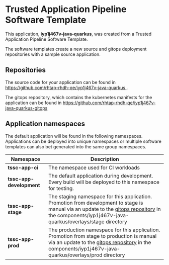 # Trusted Application Pipeline Software Template

This application, **iyp1j467v-java-quarkus**, was created from a Trusted Application Pipeline Software Template.

The software templates create a new source and gitops deployment repositories with a sample source application. 

## Repositories

The source code for your application can be found in [https://github.com/rhtap-rhdh-qe/iyp1j467v-java-quarkus ](https://github.com/rhtap-rhdh-qe/iyp1j467v-java-quarkus ).
 
The gitops repository, which contains the kubernetes manifests for the application can be found in 
[https://github.com/rhtap-rhdh-qe/iyp1j467v-java-quarkus-gitops ](https://github.com/rhtap-rhdh-qe/iyp1j467v-java-quarkus-gitops ) 

## Application namespaces 

The default application will be found in the following namespaces. Applications can be deployed into unique namespaces or multiple software templates can also bet generated into the same group namespaces.  

|  Namespace   |  Description   |  
| -------- | -------- |
| **tssc-app-ci** | The namespace used for CI workloads |
| **tssc-app-development** | The default application during development. Every build will be deployed to this namespace for testing. |
| **tssc-app-stage** | The staging namespace for this application. Promotion from development to stage is manual via an update to the [gitops repository](https://github.com/rhtap-rhdh-qe/iyp1j467v-java-quarkus-gitops ) in the components/iyp1j467v-java-quarkus/overlays/stage directory |
| **tssc-app-prod** | The production namespace for this application. Promotion from stage to production is manual via an update to the [gitops repository](https://github.com/rhtap-rhdh-qe/iyp1j467v-java-quarkus-gitops ) in the components/iyp1j467v-java-quarkus/overlays/prod directory |